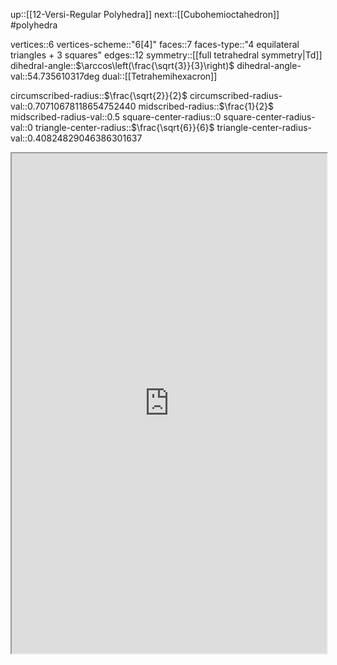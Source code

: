 up::[[12-Versi-Regular Polyhedra]]
next::[[Cubohemioctahedron]]
#polyhedra 

vertices::6
vertices-scheme::"6[4]"
faces::7
faces-type::"4 equilateral triangles + 3 squares"
edges::12
symmetry::[[full tetrahedral symmetry|Td]]
dihedral-angle::$\arccos\left(\frac{\sqrt{3}}{3}\right)$
dihedral-angle-val::54.735610317deg
dual::[[Tetrahemihexacron]]

circumscribed-radius::$\frac{\sqrt{2}}{2}$
circumscribed-radius-val::0.70710678118654752440
midscribed-radius::$\frac{1}{2}$
midscribed-radius-val::0.5
square-center-radius::0
square-center-radius-val::0
triangle-center-radius::$\frac{\sqrt{6}}{6}$
triangle-center-radius-val::0.40824829046386301637


<iframe src="http://dmccooey.com/polyhedra/Tetrahemihexahedron.html" width="100%", height="800em"></iframe>